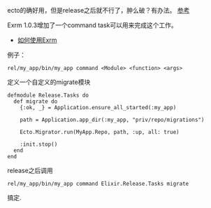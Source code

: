ecto的确好用，但是release之后就不行了，肿么破？有办法。 [参考](http://blog.plataformatec.com.br/2016/04/running-migration-in-an-exrm-release/)


Exrm 1.0.3增加了一个command task可以用来完成这个工作。

+ [如何使用Exrm](http://www.jianshu.com/p/1fa5ecffc300)

例子：

```
rel/my_app/bin/my_app command <Module> <function> <args>
```


定义一个自定义的migrate模块

```
defmodule Release.Tasks do
  def migrate do
    {:ok, _} = Application.ensure_all_started(:my_app)

    path = Application.app_dir(:my_app, "priv/repo/migrations")

    Ecto.Migrator.run(MyApp.Repo, path, :up, all: true)

    :init.stop()
  end
end
```


release之后调用

```
rel/my_app/bin/my_app command Elixir.Release.Tasks migrate
```


搞定.
